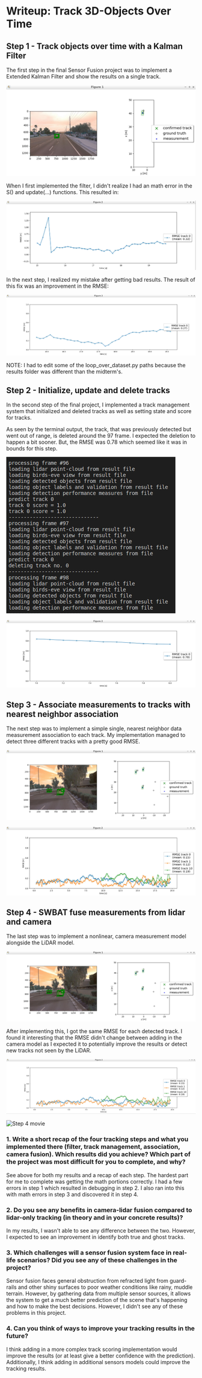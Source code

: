 # Writeup: Track 3D-Objects Over Time

## Step 1 - Track objects over time with a Kalman Filter

The first step in the final Sensor Fusion project was to implement a Extended Kalman Filter and show the results on a single track.

![Step 1 Figure 1](img/final_imgs/step1_figure1.PNG "Step 1 Single Track")

When I first implemented the filter, I didn't realize I had an math error in the S() and update(...) functions. This resulted in:

![Step 1 RMSE Before Filter Calculation Corrections](img/final_imgs/step1_rmse.PNG "Step 1 RMSE Before Filter Calculation Corrections")

In the next step, I realized my mistake after getting bad results. The result of this fix was an improvement in the RMSE:

![Step 1 RMSE After Filter Calculation Corrections](img/final_imgs/step1_rmse_after_filter_calc_corrections.PNG "Step 1 RMSE After Filter Calculation Corrections")

NOTE: I had to edit some of the loop_over_dataset.py paths because the results folder was different than the midterm's.

## Step 2 - Initialize, update and delete tracks

In the second step of the final project, I implemented a track management system that initialized and deleted tracks as well as setting state and score for tracks.

As seen by the terminal output, the track, that was previously detected but went out of range, is deleted around the 97 frame. I expected the deletion to happen a bit sooner. But, the RMSE was 0.78 which seemed like it was in bounds for this step.

![Step 2 Track Deletion](img/final_imgs/step2_del_at_frame97.PNG "Step 2 Track Deletion")

![Step 2 RMSE](img/final_imgs/step2_rmse.PNG "Step 2 RMSE")

## Step 3 - Associate measurements to tracks with nearest neighbor association

The next step was to implement a simple single, nearest neighbor data measurement association to each track. My implementation managed to detect three different tracks with a pretty good RMSE.

![Step 3 Figure 1](img/final_imgs/step3_figure1.PNG "Step 3 Figure 1")

![Step 3 RMSE](img/final_imgs/step3_rmse_tracks.PNG "Step 3 RMSE")

## Step 4 - SWBAT fuse measurements from lidar and camera

The last step was to implement a nonlinear, camera measurement model alongside the LiDAR model.

![Step 4 Figure 1 Final Frame](img/final_imgs/step3_figure1.PNG "Step 4 Figure 1 Final Frame")

After implementing this, I got the same RMSE for each detected track. I found it interesting that the RMSE didn't change between adding in the camera model as I expected it to potentially improve the results or detect new tracks not seen by the LiDAR.

![Step 4 RMSE](img/final_imgs/step4_rmse.PNG "Step 4 RMSE")

![Step 4 movie](img/final_imgs/sensor_fusion_project_final.gif "Step 4 movie")

### 1. Write a short recap of the four tracking steps and what you implemented there (filter, track management, association, camera fusion). Which results did you achieve? Which part of the project was most difficult for you to complete, and why?

See above for both my results and a recap of each step. The hardest part for me to complete was getting the math portions correctly. I had a few errors in step 1 which resulted in debugging in step 2. I also ran into this with math errors in step 3 and discovered it in step 4.

### 2. Do you see any benefits in camera-lidar fusion compared to lidar-only tracking (in theory and in your concrete results)? 

In my results, I wasn't able to see any difference between the two. However, I expected to see an improvement in identify both true and ghost tracks.

### 3. Which challenges will a sensor fusion system face in real-life scenarios? Did you see any of these challenges in the project?

Sensor fusion faces general obstruction from refracted light from guard-rails and other shiny surfaces to poor weather conditions like rainy, muddle terrain. However, by gathering data from multiple sensor sources, it allows the system to get a much better prediction of the scene that's happening and how to make the best decisions. However, I didn't see any of these problems in this project.

### 4. Can you think of ways to improve your tracking results in the future?

I think adding in a more complex track scoring implementation would improve the results (or at least give a better confidence with the prediction). Additionally, I think adding in additional sensors models could improve the tracking results.
